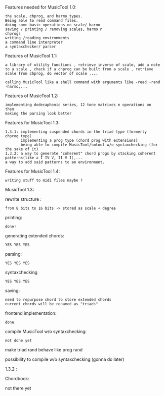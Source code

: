 Features needed for MusicTool 1.0: 
    
    the scale, chprog, and harmo types. 
    Being able to read command files. 
    doing some basic operations on scale/ harmo 
    saving / printing / removing scales, harmo n 
    chprogs
    writing /reading environments
    a command line interpreter
    a syntaxchecker/ parser

Features of MusicTool 1.1: 
   
    a library of utility functions , retrieve inverse of scale, add a note to a scale , check if a chprog can be built from a scale , retrieve scale from chprog, do vector of scale ,... 

    calling MusicTool like a shell command with arguments like -read -rand -harmo,...


Features of MusicTool 1.2: 
    
    implementing dodecaphonic series, 12 tone matrixes n operations on them 
    making the parsing look better

Features for MusicTool 1.3: 
    
    1.3.1: implementing suspended chords in the triad type (formerly chprog type)
           implementing a prog type (chord prog with extensions)
           being able to compile MusicTool/smtool w/o syntaxchecking (for the sake of it)
    1.3.2: a way to generate "coherent" chord progs by stacking coherent patterns(like a I IV V, II V I),...
    a way to add said patterns to an environment.

Features for MusicTool 1.4: 
    
    writing stuff to midi files maybe ? 

MusicTool 1.3: 


rewrite structure : 

    from 8 bits to 16 bits -> stored as scale + degree

printing: 
    
    done!

generating extended chords:  
    
    YES YES YES 

parsing:

    YES YES YES 

syntaxchecking: 

    YES YES YES

saving: 

    need to repurpose chord to store extended chords 
    current chords will be renamed as "triads" 

frontend implementation: 

    done 

compile MusicTool w/o syntaxchecking: 

    not done yet 




make triad rand behave like prog rand

possibility to compile w/o syntaxchecking (gonna do later)


1.3.2 : 

Chordbook: 

not there yet 